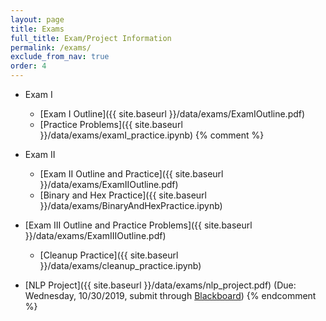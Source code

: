 ```yaml
---
layout: page
title: Exams 
full_title: Exam/Project Information
permalink: /exams/
exclude_from_nav: true
order: 4
---
```


* Exam I
    - [Exam I Outline]({{ site.baseurl }}/data/exams/ExamIOutline.pdf)
    - [Practice Problems]({{ site.baseurl }}/data/exams/examI_practice.ipynb)
{% comment %}
* Exam II
    - [Exam II Outline and Practice]({{ site.baseurl }}/data/exams/ExamIIOutline.pdf)
    - [Binary and Hex Practice]({{ site.baseurl }}/data/exams/BinaryAndHexPractice.ipynb)
* [Exam III Outline and Practice Problems]({{ site.baseurl }}/data/exams/ExamIIIOutline.pdf)
    * [Cleanup Practice]({{ site.baseurl }}/data/exams/cleanup_practice.ipynb)

* [NLP Project]({{ site.baseurl }}/data/exams/nlp_project.pdf) (Due: Wednesday, 10/30/2019, submit through [Blackboard](http://easternct.blackboard.com))
{% endcomment %}
